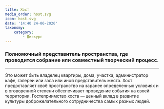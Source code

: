```yaml
---
title: Хост
media_order: host.svg
icon: host.svg
date: '14:40 24-06-2020'
taxonomy:
    category:
        - Дискурс
---
```


### Полномочный представитель пространства, где проводится собрание или совместный творческий процесс.

***

Это может быть владелец квартиры, дома, участка, администратор кафе, галереи или зала или иной представитель места. Хост предоставляет своё пространство на заранее определенных условиях и в оговоренной степени обеспечивает проведение события на своей территории. Гостеприимство хоста — ценный вклад в развитие культуры доброжелательного сотрудничества самых разных людей.  
